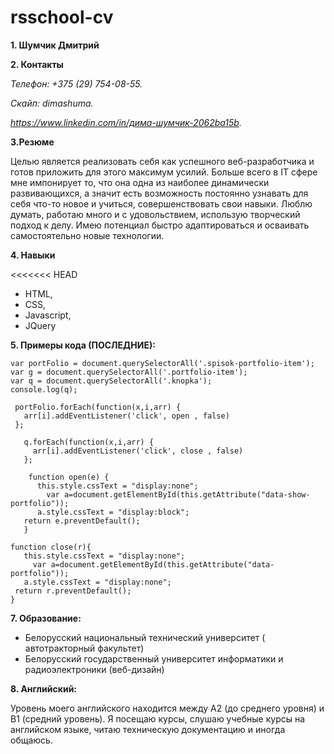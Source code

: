 # rsschool-cv

**1. Шумчик Дмитрий**

**2. Контакты**

  *Телефон: +375 (29) 754-08-55.*

  *Скайп: dimashuma.*

  *https://www.linkedin.com/in/дима-шумчик-2062ba15b.*

**3.Резюме**

 Целью является реализовать себя как успешного веб-разработчика и готов приложить для этого максимум усилий.
 Больше всего в IT сфере мне импонирует то, что она одна из наиболее динамически развивающихся, а значит есть возможность постоянно узнавать для себя 
 что-то новое и учиться, совершенствовать свои навыки. Люблю думать, работаю много и с удовольствием,  использую творческий подход к делу. 
 Имею потенциал быстро адаптироваться и осваивать самостоятельно новые технологии.

**4. Навыки**

<<<<<<< HEAD
 *  HTML, 
 *  CSS,  
 *  Javascript, 
 *  JQuery


**5. Примеры кода (ПОСЛЕДНИЕ):**


 
    var portFolio = document.querySelectorAll('.spisok-portfolio-item');
    var g = document.querySelectorAll('.portfolio-item');
    var q = document.querySelectorAll('.knopka');
    console.log(q);

     portFolio.forEach(function(x,i,arr) {
       arr[i].addEventListener('click', open , false)
     };

       q.forEach(function(x,i,arr) {
         arr[i].addEventListener('click', close , false)
       };

        function open(e) {
          this.style.cssText = "display:none";
            var a=document.getElementById(this.getAttribute("data-show-portfolio"));
          a.style.cssText = "display:block";
       return e.preventDefault();
       }

    function close(r){
       this.style.cssText = "display:none";
         var a=document.getElementById(this.getAttribute("data-portfolio"));
       a.style.cssText = "display:none";
     return r.preventDefault();
    }


 
**7. Образование:**


*  Белорусский национальный технический университет ( автотракторный факультет)
*  Белорусский государственный университет информатики и радиоэлектроники (веб-дизайн)

**8. Английский:**

Уровень моего английского находится между А2 (до среднего уровня) и В1 (средний уровень). Я посещаю курсы, слушаю учебные курсы на английском языке, читаю техническую документацию и иногда общаюсь.

  

